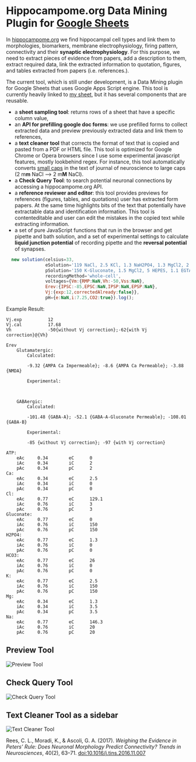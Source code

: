 # Hippocampome.org Data Mining Plugin for [Google Sheets](https://docs.google.com/spreadsheets/d/19zgGwpUQiCHsxozzMEry1EsI1_6AS_Q14CEF3JStW4A/edit?usp=sharing)

In [hippocampome.org](hippocampome.org) we find hippocampal cell types and link them to morphologies, biomarkers, membrane electrophysiology, firing pattern, connectivity and their **synaptic electrophysiology**. For this purpose, we need to extract pieces of evidence from papers, add a description to them, extract required data, link the extracted information to quotation, figures, and tables extracted from papers (i.e. references.).

The current tool, which is still under development, is a Data Mining plugin for Google Sheets that uses Google Apps Script engine. 
This tool is currently heavily linked to [my sheet](https://docs.google.com/spreadsheets/d/19zgGwpUQiCHsxozzMEry1EsI1_6AS_Q14CEF3JStW4A/edit?usp=sharing), but it has several components that are reusable.
- a **sheet sampling tool**: returns rows of a sheet that have a specific column value,
- an **API for prefilling google doc forms**: we use prefilled forms to collect extracted data and preview previously extracted data and link them to references,
- a **text cleaner tool** that corrects the format of text that is copied and pasted from a PDF or HTML file. This tool is optimized for Google Chrome or Opera browsers since I use some experimental javascript features, mostly lookbehind regex. For instance, this tool automatically converts [small caps](https://en.wikipedia.org/wiki/Small_caps) in the text of journal of neuroscience to large caps (2 m**m** NaCl --> 2 m**M** NaCl).
- a **Check Query Tool**: to search potential neuronal connections by accessing a hippocampome.org API.
- a **reference reviewer and editor**: this tool provides previews for references (figures, tables, and quotations) user has extracted form papers. At the same time highlights bits of the text that potentially have extractable data and identification information. This tool is contenteditable and user can edit the mistakes in the copied text while extracting information.
- a set of pure JavaScript functions that run in the browser and get pipette and bath solution, and a set of experimental settings to calculate **liquid junction potential** of recording pipette and the **reversal potential** of synapses.
```javascript
  new solution(celsius=33,
               eSolution='119 NaCl, 2.5 KCl, 1.3 NaH2PO4, 1.3 MgCl2, 2.5 CaCl2, 26 NaHCO3',
               pSolution='150 K-Gluconate, 1.5 MgCl2, 5 HEPES, 1.1 EGTA,10 Na2-Phosphocreatine, 2 MgATP',
               recordingMethod='whole-cell',
               voltages={Vm:{RMP:NaN,Vh:-50,Vss:NaN},
               Erev:{IPSC:-85,EPSC:NaN,IPSP:NaN,EPSP:NaN},
               Vj:{exp:12,correctedAlready:false}},
               pH={e:NaN,i:7.25,CO2:true}).log();
```
Example Result:
```
Vj.exp			12
Vj.cal			17.68
Vh				-50{without Vj correction};-62{with Vj correction}@{Vh}

Erev
	Glutamatergic:
		Calculated:

		-9.32 {AMPA Ca Impermeable}; -8.6 {AMPA Ca Permeable}; -3.88 {NMDA}

		Experimental:

		

	GABAergic:
		Calculated:

		-101.48 {GABA-A}; -52.1 {GABA-A-Gluconate Permeable}; -108.01 {GABA-B}

		Experimental:

		-85 {without Vj correction}; -97 {with Vj correction}

ATP:
	eAc		0.34		eC		0
	iAc		0.34		iC		2
	pAc		0.34		pC		2
Ca:
	eAc		0.34		eC		2.5
	iAc		0.34		iC		0
	pAc		0.34		pC		0
Cl:
	eAc		0.77		eC		129.1
	iAc		0.76		iC		3
	pAc		0.76		pC		3
Gluconate:
	eAc		0.77		eC		0
	iAc		0.76		iC		150
	pAc		0.76		pC		150
H2PO4:
	eAc		0.77		eC		1.3
	iAc		0.76		iC		0
	pAc		0.76		pC		0
HCO3:
	eAc		0.77		eC		26
	iAc		0.76		iC		0
	pAc		0.76		pC		0
K:
	eAc		0.77		eC		2.5
	iAc		0.76		iC		150
	pAc		0.76		pC		150
Mg:
	eAc		0.34		eC		1.3
	iAc		0.34		iC		3.5
	pAc		0.34		pC		3.5
Na:
	eAc		0.77		eC		146.3
	iAc		0.76		iC		20
	pAc		0.76		pC		20
```
## Preview Tool
![Preview Tool](https://github.com/k1moradi/Hippocampome.Org-Data-Miner-s-Plugin-for-Google-Sheet-/blob/master/Form%26Viewer.png "Preview Tool")
## Check Query Tool
![Check Query Tool](https://github.com/k1moradi/Hippocampome.Org-Data-Miner-s-Plugin-for-Google-Sheet-/blob/master/CheckQueryTool.png "Check Query Tool")
## Text Cleaner Tool as a sidebar
![Text Cleaner Tool](https://github.com/k1moradi/Hippocampome.Org-Data-Miner-s-Plugin-for-Google-Sheet-/blob/master/TextCleaner.png "Text Cleaner Tool")

Rees, C. L., Moradi, K., & Ascoli, G. A. (2017). *Weighing the Evidence in Peters’ Rule: Does Neuronal Morphology Predict Connectivity? Trends in Neurosciences*, 40(2), 63–71. [doi:10.1016/j.tins.2016.11.007](https://doi.org/10.1016/j.tins.2016.11.007)
